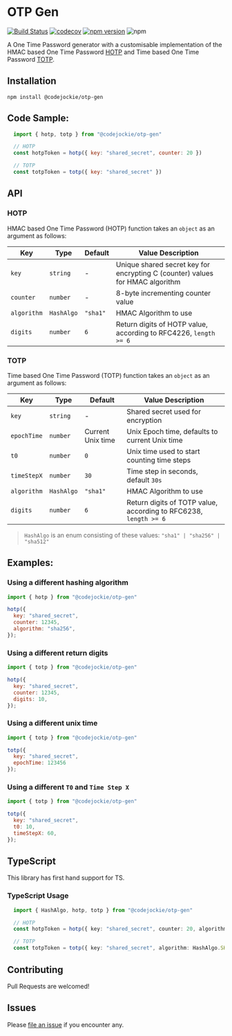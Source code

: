 # OTP Gen

[![Build Status](https://travis-ci.org/codejockie/otp-gen.svg?branch=master)](https://travis-ci.org/codejockie/otp-gen)
[![codecov](https://codecov.io/gh/codejockie/otp-gen/branch/master/graph/badge.svg)](https://codecov.io/gh/codejockie/otp-gen)
[![npm version](https://badge.fury.io/js/%40codejockie%2Fotp-gen.svg)](https://badge.fury.io/js/%40codejockie%2Fotp-gen)
![npm](https://img.shields.io/npm/v/@codejockie/otp-gen?style=flat-square)
<!-- ![npm](https://img.shields.io/npm/dm/@codejockie/otp-gen?style=flat-square) -->

A One Time Password generator with a customisable implementation of the HMAC based One Time Password [HOTP](https://tools.ietf.org/html/rfc4226) and Time based One Time Password [TOTP](https://tools.ietf.org/html/rfc6238).

## Installation
`npm install @codejockie/otp-gen`

## Code Sample:
```js
  import { hotp, totp } from "@codejockie/otp-gen"

  // HOTP
  const hotpToken = hotp({ key: "shared_secret", counter: 20 })

  // TOTP
  const totpToken = totp({ key: "shared_secret" })
```

## API

### HOTP
HMAC based One Time Password (HOTP) function takes an `object` as an argument as follows:

Key             | Type      | Default   | Value Description
---------       | --------- | -------   | -----------------
`key`           | `string`  |   -       | Unique shared secret key for encrypting C (counter) values for HMAC algorithm
`counter`       | `number`  |   -       | 8-byte incrementing counter value
`algorithm`     | `HashAlgo`| `"sha1"`  | HMAC Algorithm to use
`digits`        | `number`  | `6`       | Return digits of HOTP value, according to RFC4226, `length >= 6`


### TOTP
Time based One Time Password (TOTP) function takes an `object` as an argument as follows:

Key             | Type      | Default           | Value Description
---------       | --------- | -------           | -----------------
`key`           | `string`  |   -               | Shared secret used for encryption
`epochTime`     | `number`  | Current Unix time | Unix Epoch time, defaults to current Unix time
`t0`            | `number`  | `0`               | Unix time used to start counting time steps
`timeStepX`     | `number`  | `30`              | Time step in seconds, default `30s`
`algorithm`     | `HashAlgo`| `"sha1"`          | HMAC Algorithm to use
`digits`        | `number`  | `6`               | Return digits of TOTP value, according to RFC6238, `length >= 6`

> `HashAlgo` is an enum consisting of these values: `"sha1" | "sha256" | "sha512"`

## Examples:

### Using a different hashing algorithm

```js
import { hotp } from "@codejockie/otp-gen"

hotp({
  key: "shared_secret",
  counter: 12345,
  algorithm: "sha256",
});
```

### Using a different return digits

```js
import { totp } from "@codejockie/otp-gen"

hotp({
  key: "shared_secret",
  counter: 12345,
  digits: 10,
});
```
### Using a different unix time

```js
import { totp } from "@codejockie/otp-gen"

totp({
  key: "shared_secret",
  epochTime: 123456
});
```

### Using a different `T0` and  `Time Step X`

```js
import { totp } from "@codejockie/otp-gen"

totp({
  key: "shared_secret",
  t0: 10,
  timeStepX: 60,
});
```

## TypeScript
This library has first hand support for TS.

### TypeScript Usage
```ts
  import { HashAlgo, hotp, totp } from "@codejockie/otp-gen"

  // HOTP
  const hotpToken = hotp({ key: "shared_secret", counter: 20, algorithm: HashAlgo.SHA512 })

  // TOTP
  const totpToken = totp({ key: "shared_secret", algorithm: HashAlgo.SHA512 }) 
```

## Contributing
Pull Requests are welcomed!

## Issues
Please [file an issue](https://github.com/codejockie/otp-gen/issues) if you encounter any.
